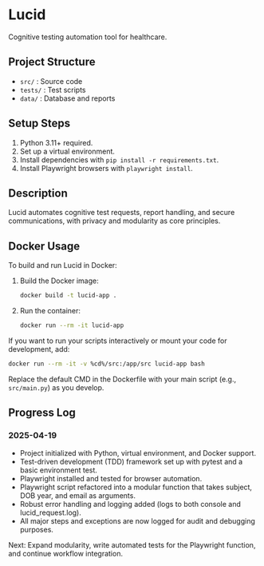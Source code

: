 # Lucid
Cognitive testing automation tool for healthcare.

## Project Structure
- `src/` : Source code
- `tests/` : Test scripts
- `data/` : Database and reports

## Setup Steps
1. Python 3.11+ required.
2. Set up a virtual environment.
3. Install dependencies with `pip install -r requirements.txt`.
4. Install Playwright browsers with `playwright install`.

## Description
Lucid automates cognitive test requests, report handling, and secure communications, with privacy and modularity as core principles.

## Docker Usage

To build and run Lucid in Docker:

1. Build the Docker image:
   ```sh
   docker build -t lucid-app .
   ```
2. Run the container:
   ```sh
   docker run --rm -it lucid-app
   ```

If you want to run your scripts interactively or mount your code for development, add:

```sh
docker run --rm -it -v %cd%/src:/app/src lucid-app bash
```

Replace the default CMD in the Dockerfile with your main script (e.g., `src/main.py`) as you develop.

## Progress Log

### 2025-04-19
- Project initialized with Python, virtual environment, and Docker support.
- Test-driven development (TDD) framework set up with pytest and a basic environment test.
- Playwright installed and tested for browser automation.
- Playwright script refactored into a modular function that takes subject, DOB year, and email as arguments.
- Robust error handling and logging added (logs to both console and lucid_request.log).
- All major steps and exceptions are now logged for audit and debugging purposes.

Next: Expand modularity, write automated tests for the Playwright function, and continue workflow integration.

